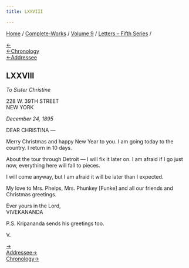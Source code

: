 ```yaml
---
title: LXXVIII

---
```

<div>

[Home](../../../index.htm) / [Complete-Works](../../complete_works.htm)
/ [Volume 9](../volume_9_contents.htm) / [Letters – Fifth
Series](letters_fifth_series_contents.htm) /

[←](077_sir.htm)  
[←Chronology](../../volume_8/epistles_fourth_series/065_sharat.htm)  
[←Addressee](075_christina.htm)

## LXXVIII

*To Sister Christine*

228 W. 39TH STREET  
NEW YORK

*December 24, 1895*

DEAR CHRISTINA —

Merry Christmas and happy New Year to you. I am going today to the
country. I return in 10 days.

About the tour through Detroit — I will fix it later on. I am afraid if
I go just now, everything here will fall to pieces.

I will come anyway, but I am afraid it will be later than I expected.

My love to Mrs. Phelps, Mrs. Phunkey \[Funke\] and all our friends and
Christmas greetings.

Ever yours in the Lord,  
VIVEKANANDA

P.S. Kripananda sends his greetings too.

V.

[→](079_mrs_bull.htm)  
[Addressee→](084_christina.htm)  
[Chronology→](079_mrs_bull.htm)

</div>
